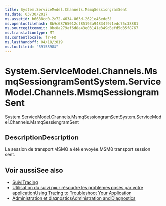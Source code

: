 ```yaml
---
title: System.ServiceModel.Channels.MsmqSessiongramSent
ms.date: 03/30/2017
ms.assetid: b6638cd0-2e72-4634-863d-2621e46ede50
ms.openlocfilehash: 8b9c68765012cf85193a94834f9b1edc75c38881
ms.sourcegitcommit: 0be8a279af6d8a43e03141e349d3efd5d35f8767
ms.translationtype: MT
ms.contentlocale: fr-FR
ms.lasthandoff: 04/18/2019
ms.locfileid: "59158988"
---
```

# <a name="systemservicemodelchannelsmsmqsessiongramsent"></a><span data-ttu-id="2baf0-102">System.ServiceModel.Channels.MsmqSessiongramSent</span><span class="sxs-lookup"><span data-stu-id="2baf0-102">System.ServiceModel.Channels.MsmqSessiongramSent</span></span>
<span data-ttu-id="2baf0-103">System.ServiceModel.Channels.MsmqSessiongramSent</span><span class="sxs-lookup"><span data-stu-id="2baf0-103">System.ServiceModel.Channels.MsmqSessiongramSent</span></span>  
  
## <a name="description"></a><span data-ttu-id="2baf0-104">Description</span><span class="sxs-lookup"><span data-stu-id="2baf0-104">Description</span></span>  
 <span data-ttu-id="2baf0-105">La session de transport MSMQ a été envoyée.</span><span class="sxs-lookup"><span data-stu-id="2baf0-105">MSMQ transport session sent.</span></span>  
  
## <a name="see-also"></a><span data-ttu-id="2baf0-106">Voir aussi</span><span class="sxs-lookup"><span data-stu-id="2baf0-106">See also</span></span>

- [<span data-ttu-id="2baf0-107">Suivi</span><span class="sxs-lookup"><span data-stu-id="2baf0-107">Tracing</span></span>](../../../../../docs/framework/wcf/diagnostics/tracing/index.md)
- [<span data-ttu-id="2baf0-108">Utilisation du suivi pour résoudre les problèmes posés par votre application</span><span class="sxs-lookup"><span data-stu-id="2baf0-108">Using Tracing to Troubleshoot Your Application</span></span>](../../../../../docs/framework/wcf/diagnostics/tracing/using-tracing-to-troubleshoot-your-application.md)
- [<span data-ttu-id="2baf0-109">Administration et diagnostics</span><span class="sxs-lookup"><span data-stu-id="2baf0-109">Administration and Diagnostics</span></span>](../../../../../docs/framework/wcf/diagnostics/index.md)
